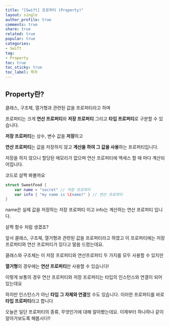 ```yaml
---
title: "[Swift] 프로퍼티 (Property)"
layout: single
author_profile: true
comments: true
share: true
related: true
popular: true
categories:
- Swift
tag:
- Property
toc: true
toc_sticky: true
toc_label: 목차
---
```


## Property란?

클래스, 구조체, 열거형과 관련된 값을 프로퍼티라고 하며

프로퍼티는 크게 **연산 프로퍼티**와 **저장 프로퍼티** 그리고 **타입 프로퍼티**로 구분할 수 있습니다.

**저장 프로퍼티**는 상수, 변수 값을 **저장**하고

**연산 프로퍼티**는 값을 저장하지 않고 **계산을 하여 그 값을 사용**하는 프로퍼티입니다.

저장을 하지 않으니 할당된 메모리가 없으며 연산 프로퍼티에 엑세스 할 때 마다 계산되어집니다. 

코드로 살짝 봐볼까요

```swift
struct SweetFood {
    var name = "secret" // 저장 프로퍼티
    var info { "my name is \(name)" } // 연산 프로퍼티
}
```

name은 실제 값을 저장하는 저장 프로퍼티 이고 info는 계산하는 연산 프로퍼티 입니다.

살짝 함수 처럼 생겼죠?

앞서 클래스, 구조체, 열거형과 관련된 값을 프로퍼티라고 하였고 이 프로퍼티에는 저장 프로퍼티와 연산 프로퍼티가 있다고 말씀 드렸는데요.

클래스와 구조체는 이 저장 프로퍼티와 연산프로퍼티 두 가지를 모두 사용할 수 있지만

**열거형**의 경우에는 **연산 프로퍼티**만 사용할 수 있습니다!

이렇게 보통의 경우 연산 프로퍼티와 저장 프로퍼티는 타입의 인스턴스와 연결이 되어 있는데요

하지만 인스턴스가 아닌 **타입 그 자체와 연결**할 수도 있습니다. 이러한 프로퍼티를 바로 **타입 프로퍼티**라고 합니다

오늘은 일단 프로퍼티의 종류, 무엇인가에 대해 알아봤는데요. 이제부터 하나하나 같이 알아가보도록 해봅시다!!
